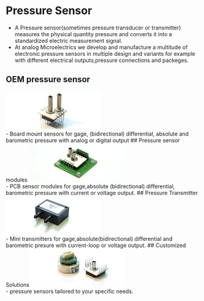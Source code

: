 # Pressure Sensor
- A Pressure sensor(sometimes pressure transducer or transmitter) measures the physical quantity pressure and converts it into a standardized electric measurement signal.
- At analog Microelectrics we develop and manufacture a multitude of electronic pressure sensors in multiple design and variants for example with different electrical outputs,pressure connections and packeges.
## OEM pressure sensor
 <img src="IMG/SensorKachel.jpg">
 <br>
 - Board mount sensors for gage, (bidirectional) differential, absolute and barometric pressure with analog or digital output
## Pressure sensor modules
<img src="IMG/ModulKachel.jpg">
<br>
- PCB sensor modules for gage,absolute (bidirectional) differential, barometric pressure with current or voltage output.
## Pressure Transmitter 
<img src="IMG/TransmitterKachel.jpg">
<br>
- Mini transmitters for gage,absolute(bidirectional) differential and barometric presure with current-loop or voltage output.
## Customized Solutions
<img src="IMG/Customkachel.jpg">
<br>
- pressure sensors tailored to your specific needs.
